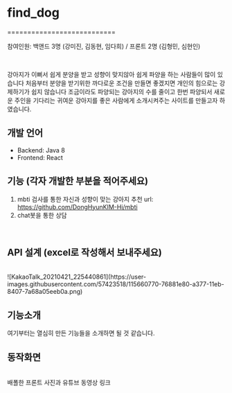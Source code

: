 # find_dog
===========================

참여인원: 백앤드 3명 (강미진, 김동현, 임다희) / 프론트 2명 (김형민, 심현인)

</br>

강아지가 이뻐서 쉽게 분양을 받고 성향이 맞지않아 쉽게 파양을 하는 사람들이 많이 있습니다
처음부터 분양을 받기위한 까다로운 조건을 만들면 좋겠지면 개인의 힘으로는 강제하기가 쉽지 않습니다
조금이라도 파양되는 강아지의 수를 줄이고 한번 파양되서 새로운 주인을 기다리는 귀여운 강아지를 
좋은 사람에게 소개시켜주는 사이트를 만들고자 하였습니다.

개발 언어
---------
- Backend: Java 8
- Frontend: React


## 기능 (각자 개발한 부분을 적어주세요)

1. mbti 검사를 통한 자신과 성향이 맞는 강아지 추천 url: https://github.com/DongHyunKIM-Hi/mbti
2. chat봇을 통한 상담 


</br>

## API 설계 (excel로 작성해서 보내주세요)
</br>
![KakaoTalk_20210421_225440861](https://user-images.githubusercontent.com/57423518/115660770-76881e80-a377-11eb-8407-7a68a05eeb0a.png)


</br>

## 기능소개
여기부터는 열심히 만든 기능들을 소개하면 될 것 같습니다.


## 동작화면
</br>
배폴한 프론트 사진과 유튜브 동영상 링크 

